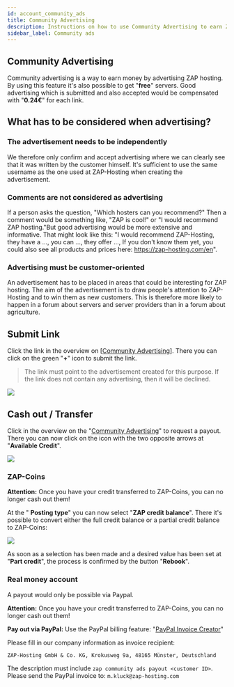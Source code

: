 ```yaml
---
id: account_community_ads
title: Community Advertising
description: Instructions on how to use Community Advertising to earn ZAP credits for ZAP-Hosting.com - ZAP-Hosting.com Documentation
sidebar_label: Community ads
---
```


## Community Advertising

Community advertising is a way to earn money by advertising ZAP hosting. By using this feature it's also possible to get "**free**" servers. Good advertising which is submitted and also accepted would be compensated with "**0.24€**" for each link.

## What has to be considered when advertising?

### The advertisement needs to be independently 

We therefore only confirm and accept advertising where we can clearly see that it was written by the customer himself.
It's sufficient to use the same username as the one used at ZAP-Hosting when creating the advertisement.

### Comments are not considered as advertising

If a person asks the question, "Which hosters can you recommend?"
Then a comment would be something like, "ZAP is cool!" or "I would recommend ZAP hosting."But good advertising would be more extensive and informative. That might look like this: "I would recommend ZAP-Hosting, they have a ..., you can ..., they offer ..., 
If you don't know them yet, you could also see all products and prices here: https://zap-hosting.com/en".

### Advertising must be customer-oriented

An advertisement has to be placed in areas that could be interesting for ZAP hosting. The aim of the advertisement is to draw people's attention to ZAP-Hosting and to win them as new customers. This is therefore more likely to happen in a forum about servers and server providers than in a forum about agriculture.

## Submit Link

Click the link in the overview on [[Community Advertising](https://zap-hosting.com/de/customer/communityads/)]. There you can click on the green "**+**" icon to submit the link.

> The link must point to the advertisement created for this purpose. If the link does not contain any advertising, then it will be declined.

![](https://screensaver01.zap-hosting.com/index.php/s/SFTfRE32TzdjpaM/preview)

## Cash out / Transfer

Click in the overview on the "[Community Advertising](https://zap-hosting.com/de/customer/communityads/)" to request a payout. There you can now click on the icon with the two opposite arrows at "**Available Credit**".

![](https://screensaver01.zap-hosting.com/index.php/s/AdNWpLCyx4zHH69/preview)

### ZAP-Coins

**Attention:**
Once you have your credit transferred to ZAP-Coins, you can no longer cash out them!

At the " **Posting type**" you can now select "**ZAP credit balance**".
There it's possible to convert either the full credit balance or a partial credit balance to ZAP-Coins: 

![](https://screensaver01.zap-hosting.com/index.php/s/4ftXpjDe47bj7nC/download/chrome_1sGrOf9AKk.gif)

As soon as a selection has been made and a desired value has been set at "**Part credit**", the process is confirmed by the button "**Rebook**".

### Real money account

A payout would only be possible via Paypal.

**Attention:**
Once you have your credit transferred to ZAP-Coins, you can no longer cash out them!

**Pay out via PayPal:**
Use the PayPal billing feature: "[PayPal Invoice Creator](https://www.paypal.com/invoice/create?fromWidget=newuser)"

Please fill in our company information as invoice recipient:

`ZAP-Hosting GmbH & Co. KG,
Krokusweg 9a,
48165 Münster,
Deutschland`


The description must include `zap community ads payout <customer ID>`. Please send the PayPal invoice to: `m.kluck@zap-hosting.com`

